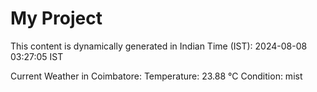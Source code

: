 # My Project

This content is dynamically generated in Indian Time (IST): 2024-08-08 03:27:05 IST


Current Weather in Coimbatore:
Temperature: 23.88 °C
Condition: mist

